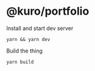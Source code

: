 # @kuro/portfolio

Install and start dev server

```console
yarn && yarn dev
```

Build the thing

```
yarn build
```